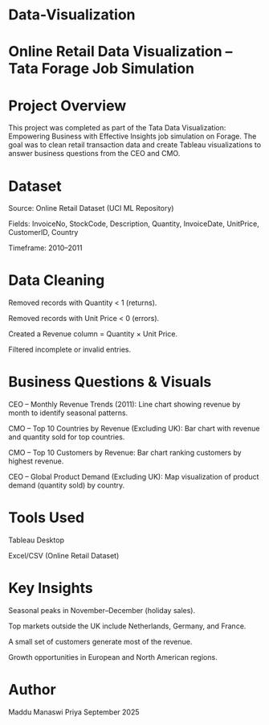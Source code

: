 # Data-Visualization

# Online Retail Data Visualization – Tata Forage Job Simulation

# Project Overview

This project was completed as part of the Tata Data Visualization: Empowering Business with Effective Insights job simulation on Forage. The goal was to clean retail transaction data and create Tableau visualizations to answer business questions from the CEO and CMO.

# Dataset

Source: Online Retail Dataset (UCI ML Repository)

Fields: InvoiceNo, StockCode, Description, Quantity, InvoiceDate, UnitPrice, CustomerID, Country

Timeframe: 2010–2011

# Data Cleaning

Removed records with Quantity < 1 (returns).

Removed records with Unit Price < 0 (errors).

Created a Revenue column = Quantity × Unit Price.

Filtered incomplete or invalid entries.

# Business Questions & Visuals

CEO – Monthly Revenue Trends (2011):
Line chart showing revenue by month to identify seasonal patterns.

CMO – Top 10 Countries by Revenue (Excluding UK):
Bar chart with revenue and quantity sold for top countries.

CMO – Top 10 Customers by Revenue:
Bar chart ranking customers by highest revenue.

CEO – Global Product Demand (Excluding UK):
Map visualization of product demand (quantity sold) by country.

# Tools Used

Tableau Desktop

Excel/CSV (Online Retail Dataset)

# Key Insights

Seasonal peaks in November–December (holiday sales).

Top markets outside the UK include Netherlands, Germany, and France.

A small set of customers generate most of the revenue.

Growth opportunities in European and North American regions.

# Author

Maddu Manaswi Priya
September 2025
